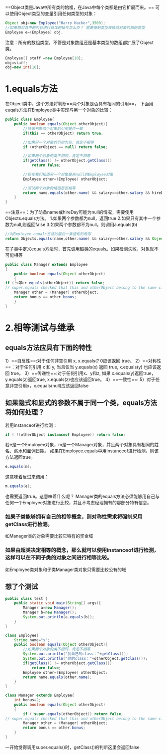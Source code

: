 ==Object类是Java中所有类的始祖，在Java中每个类都是由它扩展而来。==
可以使用Object类型的变量引用任何类型的对象：
```java
Object obj=new Employee("Harry Hacker",3500);
//如果想对其中的内容进行具体的操作怎么办？ 需要强制类型转换成对象的原始类型
Employee e=(Employee) obj;
```
注意：所有的数组类型，不管是对象数组还是基本类型的数组都扩展了Object类。
```java
Employee[] staff =new Employee[10];
obj=staff;
obj=new int[10];
```

# 1.equals方法
在Object类中，这个方法将判断==两个对象是否具有相同的引用==。
下面用euqals方法在Employee类中实现与另一个对象的比较：
```java
public class Employee{
    public boolean equals(Object otherObject){
        //快速判断两个对象的引用是否一致
        if(this == otherObject) return true;

        //如果另一个对象的引用为空，肯定不相等
        if (otherObject == null) return false;

        //如果两个对象的类不相同，肯定不相等
        if(getClass() != otherObject.getClass())
            return false;
        
        //现在我们知道另一个对象是非null的Employee对象
        Employee other=(Employee) otherObject;

        //测试两个对象的域值是否相等
        return name.equals(other.name) && salary==other.salary && hireDay.equals(other.hireDay);
    }
}
```
==注意==：为了防备name或hireDay可能为null的情况，需要使用Objects.equals方法。
1.如果两个参数都为null，返回true
2.如果只有其中一个参数为null,则返回false
3.如果两个参数都不为null，则调用a.equals(b)
```java
//对Employee.equals方法的最后一条语句的改写
return Objects.equals(name,other.name) && salary==other.salary && Object.equals(hireDay,other.hireDay);
```

在子类中定义equals方法时，首先调用超类的equals。如果检测失败，对象就不可能相等
```java
public class Manager extends Employee 
{
    public boolean equals(Object otherObject) 
    {
if (!s叩er equals(otherObject)) return false; 
// super.equals checked that this and otherObject belong to the same class 
    Manager other = (Manager) otherObject; 
    return bonus == other.bonus;
    }
}
```

# 2.相等测试与继承
## equals方法应具有下面的特性
1）==自反性==:对于任何非空引用 x, x.equals(? 0应该返回 true。
2）==对称性==：对于任何引用 x 和 y, 当且仅当 y.equals(x) 返回 true, x.equals(y) 也应该返 回 true。
3）==传递性==:对于任何引用x、y和z, 如果 x.equals(y)返回true，y.equals(z)返回true, x.equals(z)也应该返回true。
4）==一致性==:
5）对于任意非空引用x，x.equals(null)应该返回false


## 如果隐式和显式的参数不属于同一个类，equals方法将如何处理？
若用instanceof进行检测：
```java
if ( !(otherObject instanceof Employee)) return false;
```
若e是一个Employee对象，m是一个Manager对象，并且两个对象具有相同的姓名、薪水和雇佣日期。
如果在Employee.equals中用instanceof进行检测，则该方法返回true。
```java
e.equals(m);
```
这意味着反过来调用：
```java
m.equals(e);
```
也需要返回true。这意味着什么呢？  Manager类的equals方法必须能够用自己与任何一个Employee对象进行比较，并且不考虑经理拥有的那部分特有信息。


### 如果子类能够拥有自己的相等概念，则对称性需求将强制采用getClass进行检测。
如Manager类的对象需要比较它特有的奖金域

### 如果由超类决定相等的概念，那么就可以使用instanceof进行检测，这样可以在不同子类的对象之间进行相等比较。
如Employee类对象和子类Manager类对象只需要比较公有的域


## 想了个测试
```java
public class test {
    public static void main(String[] args){
        Manager a=new Manager();
        Manager b=new Manager();
        System.out.println(a.equals(b));
    }
}

class Employee{
    String name="s";
    public boolean equals(Object otherObject){
        //如果两个对象的类不相同，肯定不相等
        System.out.println("我自己的class："+getClass());
        System.out.println("他的class："+otherObject.getClass());
        if(getClass() != otherObject.getClass())
            return false;
        Employee other=(Employee) otherObject;
        return name.equals(other.name);
    }
}

class Manager extends Employee{
    int bonus=2;
    public boolean equals(Object otherObject)
    {
        if (!super.equals(otherObject)) return false;
// super.equals checked that this and otherObject belong to the same class
        Manager other = (Manager) otherObject;
        return bonus == other.bonus;
    }
}
```
一开始觉得调用super.equals()时，getClass()的判断这里会返回false
